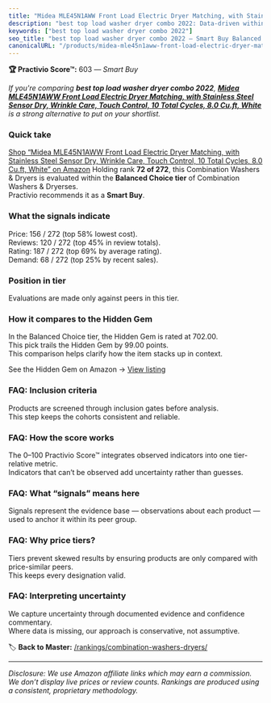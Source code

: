 ```yaml
---
title: "Midea MLE45N1AWW Front Load Electric Dryer Matching, with Stainless Steel Sensor Dry, Wrinkle Care, Touch Control, 10 Total Cycles, 8.0 Cu.ft, White"
description: "best top load washer dryer combo 2022: Data-driven within Balanced Choice ranking using the Practivio Score™. Positioned by quality, value, demand, findability…"
keywords: ["best top load washer dryer combo 2022"]
seo_title: "best top load washer dryer combo 2022 — Smart Buy Balanced Choice (2025)"
canonicalURL: "/products/midea-mle45n1aww-front-load-electric-dryer-matching-with-stainless-steel-sensor-dry-wrinkle-care-touch-control-10-total-cycles-80-cuft-white-B0867C3CDB/"
---
```


**🏆 Practivio Score™:** 603 — _Smart Buy_


*If you're comparing **best top load washer dryer combo 2022**, **[Midea MLE45N1AWW Front Load Electric Dryer Matching, with Stainless Steel Sensor Dry, Wrinkle Care, Touch Control, 10 Total Cycles, 8.0 Cu.ft, White](https://www.amazon.com/dp/B0867C3CDB?tag=practivio-20)** is a strong alternative to put on your shortlist.*
### Quick take
[Shop “Midea MLE45N1AWW Front Load Electric Dryer Matching, with Stainless Steel Sensor Dry, Wrinkle Care, Touch Control, 10 Total Cycles, 8.0 Cu.ft, White” on Amazon](https://www.amazon.com/dp/B0867C3CDB?tag=practivio-20)
Holding rank **72 of 272**, this Combination Washers & Dryers is evaluated within the **Balanced Choice tier** of Combination Washers & Dryerses.  
Practivio recommends it as a **Smart Buy**.

### What the signals indicate
Price: 156 / 272 (top 58% lowest cost).  
Reviews: 120 / 272 (top 45% in review totals).  
Rating: 187 / 272 (top 69% by average rating).  
Demand: 68 / 272 (top 25% by recent sales).

### Position in tier
Evaluations are made only against peers in this tier.

### How it compares to the Hidden Gem
In the Balanced Choice tier, the Hidden Gem is rated at 702.00.  
This pick trails the Hidden Gem by 99.00 points.  
This comparison helps clarify how the item stacks up in context.  

See the Hidden Gem on Amazon → [View listing](https://www.amazon.com/dp/B0D4282T95?tag=practivio-20)

### FAQ: Inclusion criteria
Products are screened through inclusion gates before analysis.  
This step keeps the cohorts consistent and reliable.

### FAQ: How the score works
The 0–100 Practivio Score™ integrates observed indicators into one tier-relative metric.  
Indicators that can’t be observed add uncertainty rather than guesses.

### FAQ: What “signals” means here
Signals represent the evidence base — observations about each product — used to anchor it within its peer group.

### FAQ: Why price tiers?
Tiers prevent skewed results by ensuring products are only compared with price-similar peers.  
This keeps every designation valid.

### FAQ: Interpreting uncertainty
We capture uncertainty through documented evidence and confidence commentary.  
Where data is missing, our approach is conservative, not assumptive.


🏷️ **Back to Master:** [/rankings/combination-washers-dryers/](/rankings/combination-washers-dryers/)

---
_Disclosure: We use Amazon affiliate links which may earn a commission. We don’t display live prices or review counts. Rankings are produced using a consistent, proprietary methodology._
